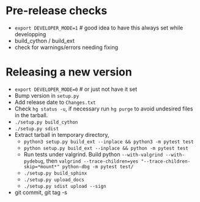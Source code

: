 # Pre-release checks #

- `export DEVELOPER_MODE=1`  # good idea to have this always set while developping
- build_cython / build_ext
- check for warnings/errors needing fixing

# Releasing a new version #
 * `export DEVELOPER_MODE=0`  # or just not have it set
 * Bump version in `setup.py`
 * Add release date to `Changes.txt`
 * Check `hg status -u`, if necessary run `hg purge` to avoid undesired files in the tarball.
 * `./setup.py build_cython`
 * `./setup.py sdist`
 * Extract tarball in temporary directory,
    * `python3 setup.py build_ext --inplace && python3 -m pytest test`
    * `python setup.py build_ext --inplace && python -m pytest test`
    * Run tests under valgrind. Build python `--with-valgrind --with-pydebug`, then `valgrind --trace-children=yes "--trace-children-skip=*mount*" python-dbg -m pytest test/`
    * `./setup.py build_sphinx`
    * `./setup.py upload_docs`
    * `./setup.py sdist upload --sign`
 * git commit, git tag -s
